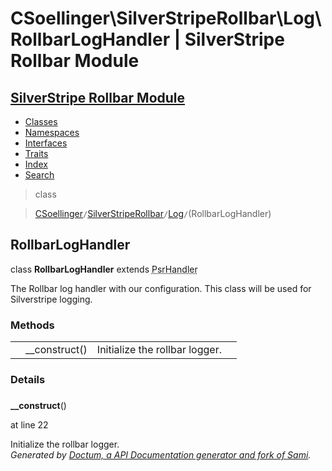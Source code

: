 # CSoellinger\SilverStripeRollbar\Log\RollbarLogHandler | SilverStripe Rollbar Module    

## [SilverStripe Rollbar Module](../../../index.md)

- [Classes](../../../classes.md)
- [Namespaces](../../../namespaces.md)
- [Interfaces](../../../interfaces.md)
- [Traits](../../../traits.md)
- [Index](../../../doc-index.md)
- [Search](../../../search.md)

>class

>    [CSoellinger](../../../CSoellinger.md)` / `[SilverStripeRollbar](../../../CSoellinger/SilverStripeRollbar.md)` / `[Log](../../../CSoellinger/SilverStripeRollbar/Log.md)` / `(RollbarLogHandler)
## RollbarLogHandler

class **RollbarLogHandler**        extends <abbr title="Monolog\Handler\PsrHandler">PsrHandler</abbr>


The Rollbar log handler with our configuration. This class will be used for Silverstripe logging.


### Methods

|   |   |   |   |
|---|---|---|---|
||<a name="#method___construct"></a>__construct()|Initialize the rollbar logger.||


### Details
<a name id="method___construct"></a>

### 
  **__construct**()

at line 22

Initialize the rollbar logger.        
_Generated by [Doctum, a API Documentation generator and fork of Sami](https://github.com/code-lts/doctum)._